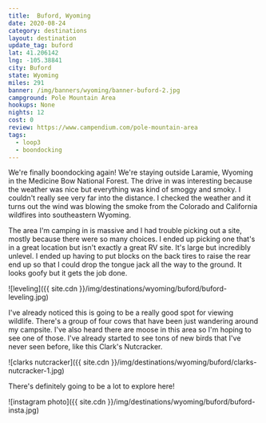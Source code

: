 ```yaml
---
title:  Buford, Wyoming
date: 2020-08-24
category: destinations
layout: destination
update_tag: buford
lat: 41.206142
lng: -105.38841
city: Buford
state: Wyoming
miles: 291
banner: /img/banners/wyoming/banner-buford-2.jpg
campground: Pole Mountain Area
hookups: None
nights: 12
cost: 0
review: https://www.campendium.com/pole-mountain-area
tags:
  - loop3
  - boondocking
---
```


We're finally boondocking again! We're staying outside Laramie, Wyoming in the Medicine Bow National Forest. The drive in was interesting because the weather was nice but everything was kind of smoggy and smoky. I couldn't really see very far into the distance. I checked the weather and it turns out the wind was blowing the smoke from the Colorado and California wildfires into southeastern Wyoming. 

The area I'm camping in is massive and I had trouble picking out a site, mostly because there were so many choices. I ended up picking one that's in a great location but isn't exactly a great RV site. It's large but incredibly unlevel. I ended up having to put blocks on the back tires to raise the rear end up so that I could drop the tongue jack all the way to the ground. It looks goofy but it gets the job done.

![leveling]({{ site.cdn }}/img/destinations/wyoming/buford/buford-leveling.jpg)

I've already noticed this is going to be a really good spot for viewing wildlife. There's a group of four cows that have been just wandering around my campsite. I've also heard there are moose in this area so I'm hoping to see one of those. I've already started to see tons of new birds that I've never seen before, like this Clark's Nutcracker.

![clarks nutcracker]({{ site.cdn }}/img/destinations/wyoming/buford/clarks-nutcracker-1.jpg)

There's definitely going to be a lot to explore here! 

![instagram photo]({{ site.cdn }}/img/destinations/wyoming/buford/buford-insta.jpg)
